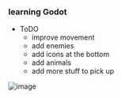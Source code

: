 ### learning Godot
- ToDO
  - improve movement 
  - add enemies
  - add icons at the bottom
  - add animals
  - add more stuff to pick up
    
![image](https://github.com/user-attachments/assets/0283ea98-17b9-46f8-a465-f8c2b24e5584)

